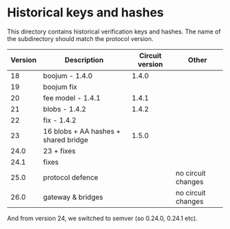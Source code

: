 # Historical keys and hashes

This directory contains historical verification keys and hashes. The name of the subdirectory should match the protocol
version.

| Version | Description                                | Circuit version | Other              | 
|---------|--------------------------------------------|-----------------|--------------------|
| 18      | boojum - 1.4.0                             | 1.4.0           |                    |
| 19      | boojum fix                                 |                 |                    |
| 20      | fee model - 1.4.1                          | 1.4.1           |                    |
| 21      | blobs - 1.4.2                              | 1.4.2           |                    |
| 22      | fix - 1.4.2                                |                 |                    |
| 23      | 16 blobs + AA hashes + shared bridge       | 1.5.0           |                    |
| 24.0    | 23 + fixes                                 |                 |                    |
| 24.1    | fixes                                      |                 |                    |
| 25.0    | protocol defence                           |                 | no circuit changes |
| 26.0    | gateway & bridges                          |                 | no circuit changes |


And from version 24, we switched to semver (so 0.24.0, 0.24.1 etc).
